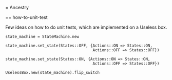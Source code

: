 
= Ancestry

== how-to-unit-test


Few ideas on how to do unit tests, which are implemented on a Useless box.


    state_machine = StateMachine.new

    state_machine.set_state(States::OFF, {Actions::ON => States::ON,
                                          Actions::OFF => States::OFF})

    state_machine.set_state(States::ON, {Actions::ON => States::ON,
                                          Actions::OFF => States::OFF})

    UselessBox.new(state_machine).flip_switch
